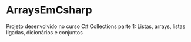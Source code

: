 # ArraysEmCsharp
Projeto desenvolvido no curso  C# Collections parte 1: Listas, arrays, listas ligadas, dicionários e conjuntos
